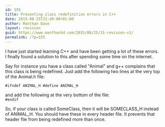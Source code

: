 ```yaml
---
id: 155
title: Preventing class redefinition errors in C++
date: 2015-08-25T22:49:00+01:00
author: Manthan Dave
layout: revision
guid: https://www.manthanhd.com/2015/08/25/31-revision-v1/
permalink: /?p=155
---
```

I have just started learning C++ and have been getting a lot of these errors. I finally found a solution to this after spending some time on the internet.

Say for instance you have a class called "Animal" and g++ complains that this class is being redefined. Just add the following two lines at the very top of the Animal.h file:

<code>#ifndef ANIMAL_H
#define ANIMAL_H</code>

and add the following at the very bottom of the file:
<code>
#endif</code>

So, if your class is called SomeClass, then it will be SOMECLASS_H instead of ANIMAL_H. You should have these in every header file. It prevents that header file from being redefined more than once.